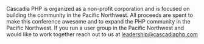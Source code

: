 Cascadia PHP is organized as a non-profit corporation and is focused on building the community in the Pacific Northwest.
All proceeds are spent to make this conference awesome and to expand the PHP community in the Pacific Northwest. If you 
run a user group in the Pacific Northwest and would like to work together reach out to us at 
[leadership@cascadiaphp.com](mailto:leadership@cascadiaphp.com)
